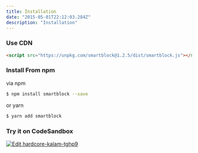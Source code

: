 ```yaml
---
title: Installation
date: "2015-05-01T22:12:03.284Z"
description: "Installation"
---
```


### Use CDN

```html
<script src="https://unpkg.com/smartblock@1.2.5/dist/smartblock.js"></script>
```

### Install From npm

via npm

```sh
$ npm install smartblock --save
```

or yarn

```sh
$ yarn add smartblock
```

### Try it on CodeSandbox

[![Edit hardcore-kalam-tghp9](https://codesandbox.io/static/img/play-codesandbox.svg)](https://codesandbox.io/s/hardcore-kalam-tghp9?fontsize=14&hidenavigation=1&theme=dark)